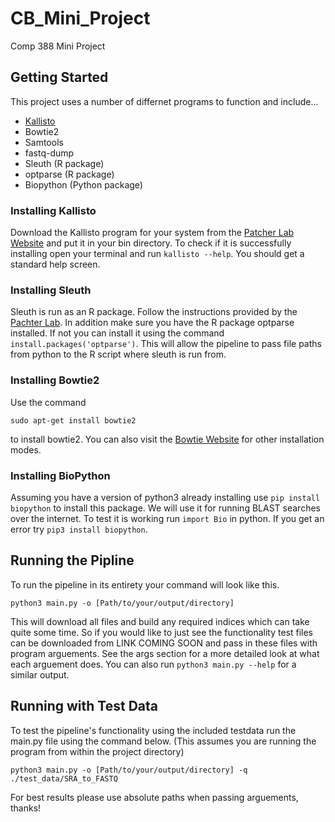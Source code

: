 # CB_Mini_Project
Comp 388 Mini Project

## Getting Started

This project uses a number of differnet programs to function and include...
- [Kallisto](###Installing-Kallisto)
- Bowtie2
- Samtools
- fastq-dump
- Sleuth (R package)
- optparse (R package)
- Biopython (Python package)

### Installing Kallisto

Download the Kallisto program for your system from the
[Patcher Lab Website](http://pachterlab.github.io/kallisto/download) and put
it in your bin directory. To check if it is successfully installing open
your terminal and run `kallisto --help`. You should get a standard help
screen.

### Installing Sleuth
Sleuth is run as an R package. Follow the instructions provided by the
[Pachter Lab](https://pachterlab.github.io/sleuth/download).
In addition make sure you have the R package optparse installed. If not you can install it using the command `install.packages('optparse')`. This will allow the pipeline to pass file paths from python to the R script where sleuth is run from.

### Installing Bowtie2
Use the command
```
sudo apt-get install bowtie2
```
to install bowtie2. You can also visit the [Bowtie Website](http://bowtie-bio.sourceforge.net/bowtie2/manual.shtml)
for other installation modes.

### Installing BioPython
Assuming you have a version of python3 already installing use
`pip install biopython` to install this package. We will use it for running
BLAST searches over the internet. To test it is working run `import Bio`
in python. If you get an error try `pip3 install biopython`.


## Running the Pipline

To run the pipeline in its entirety your command will look like this.
```
python3 main.py -o [Path/to/your/output/directory]
```
This will download all files and build any required indices which can take
quite some time. So if you would like to just see the functionality
test files can be downloaded from LINK COMING SOON and pass in these files
with program arguements. See the args section for a more detailed look at what
each arguement does. You can also run `python3 main.py --help` for a similar
output.

## Running with Test Data

To test the pipeline's functionality using the included testdata run the
main.py file using the command below. (This assumes you are running the program from within the project directory)
```
python3 main.py -o [Path/to/your/output/directory] -q ./test_data/SRA_to_FASTQ
```
For best results please use absolute paths when passing arguements, thanks!
